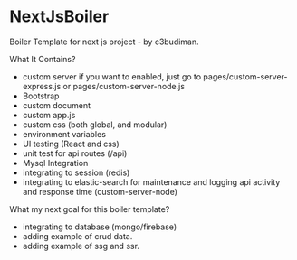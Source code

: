 # NextJsBoiler
Boiler Template for next js project - by c3budiman.


What It Contains?
- custom server if you want to enabled, just go to pages/custom-server-express.js or pages/custom-server-node.js 
- Bootstrap
- custom document
- custom app.js
- custom css (both global, and modular)
- environment variables
- UI testing (React and css)
- unit test for api routes (/api)
- Mysql Integration
- integrating to session (redis)
- integrating to elastic-search for maintenance and logging api activity and response time (custom-server-node)

What my next goal for this boiler template?
- integrating to database (mongo/firebase)
- adding example of crud data.
- adding example of ssg and ssr.
